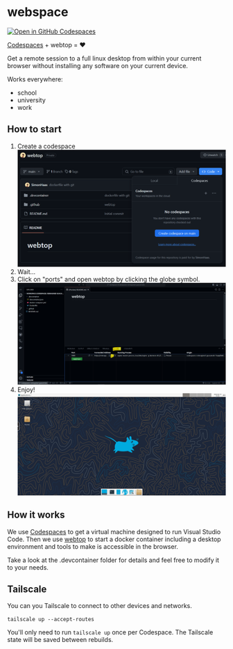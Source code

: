 # webspace

[![Open in GitHub Codespaces](https://github.com/codespaces/badge.svg)](https://codespaces.new/SimonHaas/webspace?quickstart=1)

[Codespaces](https://github.com/features/codespaces) + webtop = ❤

Get a remote session to a full linux desktop from within your current browser without installing any software on your current device.

Works everywhere:
- school
- university
- work

## How to start
1. Create a codespace ![Create a codespace](images/create-a-codespace.png)
2. Wait...
3. Click on "ports" and open webtop by clicking the globe symbol. ![Open Webtop](images/open-webtop.png)
4. Enjoy! ![desktop](images/desktop.png)

## How it works

We use [Codespaces](https://github.com/features/codespaces) to get a virtual machine designed to run Visual Studio Code.
Then we use [webtop](https://docs.linuxserver.io/images/docker-webtop/) to start a docker container including a desktop environment and tools to make is accessible in the browser.

Take a look at the .devcontainer folder for details and feel free to modify it to your needs.

## Tailscale

You can you Tailscale to connect to other devices and networks.

``` shell
tailscale up --accept-routes
```

You'll only need to run `tailscale up` once per Codespace.
The Tailscale state will be saved between rebuilds.
